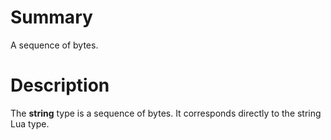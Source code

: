 # Summary
A sequence of bytes.

# Description
The **string** type is a sequence of bytes. It corresponds directly to the
string Lua type.
